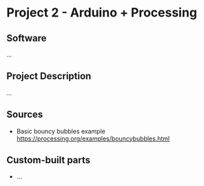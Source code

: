 # Project 2 - Arduino + Processing

## Software

...

## Project Description

...

## Sources

* Basic bouncy bubbles example https://processing.org/examples/bouncybubbles.html

## Custom-built parts

* ...
